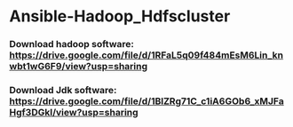 # Ansible-Hadoop_Hdfscluster

### Download hadoop software: https://drive.google.com/file/d/1RFaL5q09f484mEsM6Lin_knwbt1wG6F9/view?usp=sharing
### Download Jdk software: https://drive.google.com/file/d/1BlZRg71C_c1iA6GOb6_xMJFaHgf3DGkl/view?usp=sharing
